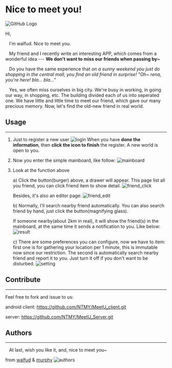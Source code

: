 # Nice to meet you!
![GitHub Logo](http://dl.image.so.com/d?imgurl=http%3A%2F%2Fwww.wz6.org%2Fuploads%2Fallimg%2F121220%2F1-121220163U6.jpg&purl=http%3A%2F%2Fwww.wz6.org%2Fmeinv%2F1771.html&key=a08f41d13d)

Hi,

&nbsp;&nbsp;&nbsp;I'm walfud. Nice to meet you.

&nbsp;&nbsp;&nbsp;My friend and I recently write an interesting APP, which comes from a wonderful idea --- **We don't want to miss our friends when passing by~** 

&nbsp;&nbsp;&nbsp;Do you have the same experience that *on a sunny weekend you just do shopping in the central mall, you find an old friend in surprise! "Oh~ rena, you're here! bla... bla..."*

&nbsp;&nbsp;&nbsp;Yes, we often miss ourselves in big city. We're busy in working, in going our way, in shopping, etc. The building divided each of us into seperated one. We have little and little time to meet our friend, which gave our many precious memory. Now, let's find the old-new friend in real world.

## Usage
---
1. Just to register a new user
![login](https://raw.githubusercontent.com/NTMY/MeetU_client/master/doc/login.png)
When you have **done the information**, then **click the icon to finish** the register. A new world is open to you.

2. Now you enter the simple mainboard, like follow:
![mainboard](https://raw.githubusercontent.com/NTMY/MeetU_client/master/doc/mainboard.png)

3. Look at the function above

	a) Click the button(burger) above, a drawer will appear. This page list all you friend, you can click friend item to show detail.
	 ![friend_click](https://raw.githubusercontent.com/NTMY/MeetU_client/master/doc/friend_click.png)
	 
	Besides, it's also an editor page:
	![friend_edit](https://raw.githubusercontent.com/NTMY/MeetU_client/master/doc/friend_edit.png)
	
	b) Normally, I'll search nearby friend automatically. You can also search friend by hand, just click the button(magnifying glass).
	
	If someone nearby(about 2km in real), it will show the friend(s) in the mainboard, at the same time it sends a notification to you. Like below:
	![result](https://raw.githubusercontent.com/NTMY/MeetU_client/master/doc/result.png)
	
	c) There are some preferences you can configure, now we have to item: first one is for gathering your location per 1 minute, this is immutable now since our restriction. The second is automatically search nearby friend and report it to you. Just turn it off if you don't want to be disturbed.
	![setting](https://raw.githubusercontent.com/NTMY/MeetU_client/master/doc/setting.png)

## Contribute
---
Feel free to fork and issue to us: 

android client: https://github.com/NTMY/MeetU_client.git

server: https://github.com/NTMY/MeetU_Server.git


## Authors
---
&nbsp;&nbsp;&nbsp;At last, wish you like it, and, nice to meet you~

from [walfud](http://diordna.sinaapp.com/) & [murphy](http://gaowen.me/)
![authors](https://raw.githubusercontent.com/NTMY/MeetU_client/master/doc/walfud&murphy.png)